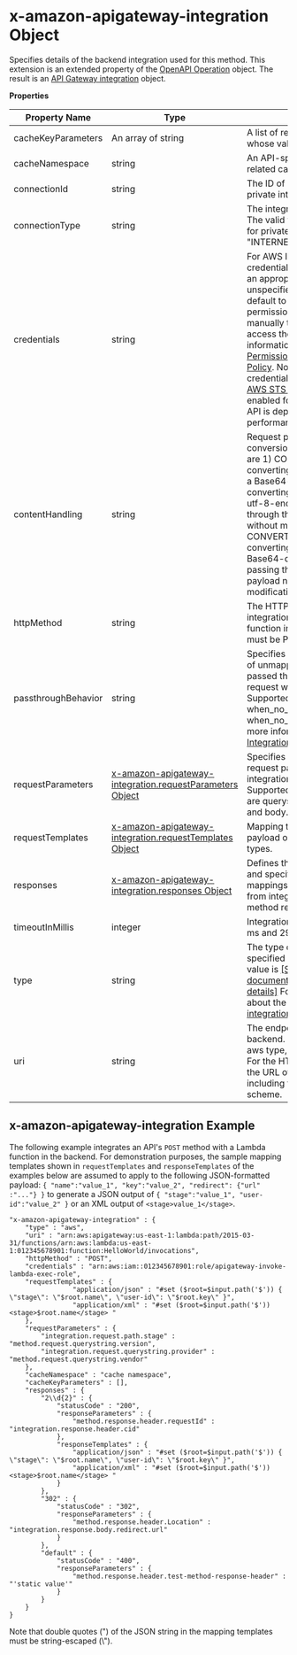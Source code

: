 # x\-amazon\-apigateway\-integration Object<a name="api-gateway-swagger-extensions-integration"></a>

 Specifies details of the backend integration used for this method\. This extension is an extended property of the [OpenAPI Operation](https://github.com/swagger-api/swagger-spec/blob/master/versions/2.0.md#operationObject) object\. The result is an [API Gateway integration](https://docs.aws.amazon.com/apigateway/api-reference/resource/integration/) object\. 


**Properties**  

| Property Name | Type | Description | 
| --- | --- | --- | 
| cacheKeyParameters | An array of string | A list of request parameters whose values are to be cached\. | 
| cacheNamespace | string | An API\-specific tag group of related cached parameters\. | 
| connectionId | string | The ID of a [VpcLink](https://docs.aws.amazon.com/apigateway/api-reference/resource/vpc-link/) for the private integration\. | 
| connectionType | string | The integration connection type\. The valid value is "VPC\_LINK" for private integration or "INTERNET", otherwise\. | 
| credentials | string |  For AWS IAM role\-based credentials, specify the ARN of an appropriate IAM role\. If unspecified, credentials will default to resource\-based permissions that must be added manually to allow the API to access the resource\. For more information, see [Granting Permissions Using a Resource Policy](https://docs.aws.amazon.com/lambda/latest/dg/intro-permission-model.html#intro-permission-model-access-policy)\. Note: when using IAM credentials, please ensure that [AWS STS regional endpoints](https://docs.aws.amazon.com/IAM/latest/UserGuide/id_credentials_temp_enable-regions.html) are enabled for the region where this API is deployed for best performance\.   | 
| contentHandling | string | Request payload encoding conversion types\. Valid values are 1\) CONVERT\_TO\_TEXT, for converting a binary payload into a Base64\-encoded string or converting a text payload into a utf\-8\-encoded string or passing through the text payload natively without modification, and 2\) CONVERT\_TO\_BINARY, for converting a text payload into Base64\-decoded blob or passing through a binary payload natively without modification\. | 
| httpMethod | string |  The HTTP method used in the integration request\. For Lambda function invocations, the value must be POST\.  | 
| passthroughBehavior | string |  Specifies how a request payload of unmapped content type is passed through the integration request without modification\. Supported values are when\_no\_templates, when\_no\_match, and never\. For more information, see [Integration\.passthroughBehavior](https://docs.aws.amazon.com/apigateway/api-reference/resource/integration/#passthroughBehavior)\. | 
| requestParameters | [x\-amazon\-apigateway\-integration\.requestParameters Object](api-gateway-swagger-extensions-integration-requestParameters.md) | Specifies mappings from method request parameters to integration request parameters\. Supported request parameters are querystring, path, header, and body\. | 
| requestTemplates | [x\-amazon\-apigateway\-integration\.requestTemplates Object](api-gateway-swagger-extensions-integration-requestTemplates.md) | Mapping templates for a request payload of specified MIME types\. | 
| responses | [x\-amazon\-apigateway\-integration\.responses Object](api-gateway-swagger-extensions-integration-responses.md) | Defines the method's responses and specifies desired parameter mappings or payload mappings from integration responses to method responses\.  | 
| timeoutInMillis | integer | Integration timeouts between 50 ms and 29,000 ms\. | 
| type | string |  The type of integration with the specified backend\. The valid value is  [\[See the AWS documentation website for more details\]](http://docs.aws.amazon.com/apigateway/latest/developerguide/api-gateway-swagger-extensions-integration.html) For more information about the integration types, see [integration:type](https://docs.aws.amazon.com/apigateway/api-reference/resource/integration/#type)\.  | 
| uri | string | The endpoint URI of the backend\. For integrations of the aws type, this is an ARN value\. For the HTTP integration, this is the URL of the HTTP endpoint including the https or http scheme\. | 

## x\-amazon\-apigateway\-integration Example<a name="api-gateway-swagger-extensions-integration-example"></a>

 The following example integrates an API's `POST` method with a Lambda function in the backend\. For demonstration purposes, the sample mapping templates shown in `requestTemplates` and `responseTemplates` of the examples below are assumed to apply to the following JSON\-formatted payload: `{ "name":"value_1", "key":"value_2", "redirect": {"url" :"..."} }` to generate a JSON output of `{ "stage":"value_1", "user-id":"value_2" }` or an XML output of `<stage>value_1</stage>`\. 

```
"x-amazon-apigateway-integration" : {
    "type" : "aws",
    "uri" : "arn:aws:apigateway:us-east-1:lambda:path/2015-03-31/functions/arn:aws:lambda:us-east-1:012345678901:function:HelloWorld/invocations",
    "httpMethod" : "POST",
    "credentials" : "arn:aws:iam::012345678901:role/apigateway-invoke-lambda-exec-role",
    "requestTemplates" : {
                "application/json" : "#set ($root=$input.path('$')) { \"stage\": \"$root.name\", \"user-id\": \"$root.key\" }",
                "application/xml" : "#set ($root=$input.path('$')) <stage>$root.name</stage> "
    },
    "requestParameters" : {
        "integration.request.path.stage" : "method.request.querystring.version",
        "integration.request.querystring.provider" : "method.request.querystring.vendor"
    },
    "cacheNamespace" : "cache namespace",
    "cacheKeyParameters" : [],
    "responses" : {
        "2\\d{2}" : {
            "statusCode" : "200",
            "responseParameters" : {
                "method.response.header.requestId" : "integration.response.header.cid"
            },
            "responseTemplates" : {
                "application/json" : "#set ($root=$input.path('$')) { \"stage\": \"$root.name\", \"user-id\": \"$root.key\" }",
                "application/xml" : "#set ($root=$input.path('$')) <stage>$root.name</stage> "
            }
        },
        "302" : {
            "statusCode" : "302",
            "responseParameters" : {
                "method.response.header.Location" : "integration.response.body.redirect.url"
            }
        },
        "default" : {
            "statusCode" : "400",
            "responseParameters" : {
                "method.response.header.test-method-response-header" : "'static value'"
            }
        }
    }
}
```

Note that double quotes \("\) of the JSON string in the mapping templates must be string\-escaped \(\\"\)\. 